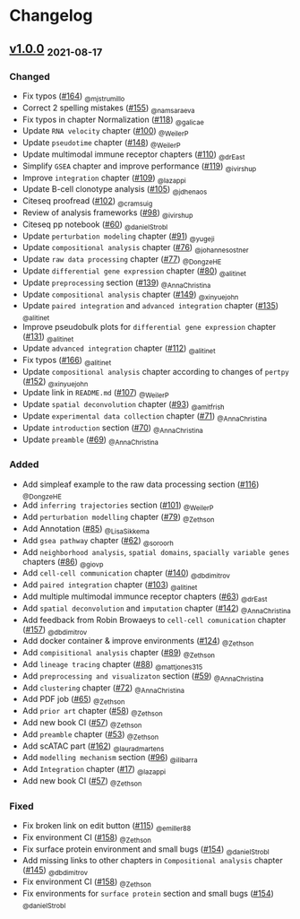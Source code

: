 # Changelog

<!-- towncrier release notes start -->

## [v1.0.0](https://github.com/theislab/single-cell-best-practices/releases/tag/1.0.0) <sub>2021-08-17</sub>

### Changed

- Fix typos ([#164](https://github.com/theislab/single-cell-best-practices/pull/164)) <sub>@mjstrumillo</sub>
- Correct 2 spelling mistakes ([#155](https://github.com/theislab/single-cell-best-practices/pull/155)) <sub>@namsaraeva</sub>
- Fix typos in chapter Normalization ([#118](https://github.com/theislab/single-cell-best-practices/pull/118)) <sub>@galicae</sub>
- Update `RNA velocity` chapter ([#100](https://github.com/theislab/single-cell-best-practices/pull/100)) <sub>@WeilerP</sub>
- Update `pseudotime` chapter ([#148](https://github.com/theislab/single-cell-best-practices/pull/148)) <sub>@WeilerP</sub>
- Update multimodal immune receptor chapters ([#110](https://github.com/theislab/single-cell-best-practices/pull/110)) <sub>@drEast</sub>
- Simplify `GSEA` chapter and improve performance ([#119](https://github.com/theislab/single-cell-best-practices/pull/119)) <sub>@ivirshup</sub>
- Improve `integration` chapter ([#109](https://github.com/theislab/single-cell-best-practices/pull/109)) <sub>@lazappi</sub>
- Update B-cell clonotype analysis ([#105](https://github.com/theislab/single-cell-best-practices/pull/105)) <sub>@jdhenaos</sub>
- Citeseq proofread ([#102](https://github.com/theislab/single-cell-best-practices/pull/102)) <sub>@cramsuig</sub>
- Review of analysis frameworks ([#98](https://github.com/theislab/single-cell-best-practices/pull/98)) <sub>@ivirshup</sub>
- Citeseq pp notebook ([#60](https://github.com/theislab/single-cell-best-practices/pull/60)) <sub>@danielStrobl</sub>
- Update `perturbation modeling` chapter ([#91](https://github.com/theislab/single-cell-best-practices/pull/91)) <sub>@yugeji</sub>
- Update `compositional analysis` chapter ([#76](https://github.com/theislab/single-cell-best-practices/pull/76)) <sub>@johannesostner</sub>
- Update `raw data processing` chapter ([#77](https://github.com/theislab/single-cell-best-practices/pull/77)) <sub>@DongzeHE</sub>
- Update `differential gene expression` chapter ([#80](https://github.com/theislab/single-cell-best-practices/pull/80)) <sub>@alitinet</sub>
- Update `preprocessing` section ([#139](https://github.com/theislab/single-cell-best-practices/pull/139)) <sub>@AnnaChristina</sub>
- Update `compositional analysis` chapter ([#149](https://github.com/theislab/single-cell-best-practices/pull/149)) <sub>@xinyuejohn</sub>
- Update `paired integration` and `advanced integration` chapter ([#135](https://github.com/theislab/single-cell-best-practices/pull/135)) <sub>@alitinet</sub>
- Improve pseudobulk plots for `differential gene expression` chapter ([#131](https://github.com/theislab/single-cell-best-practices/pull/131)) <sub>@alitinet</sub>
- Update `advanced integration` chapter ([#112](https://github.com/theislab/single-cell-best-practices/pull/112)) <sub>@alitinet</sub>
- Fix typos ([#166](https://github.com/theislab/single-cell-best-practices/pull/166)) <sub>@alitinet</sub>
- Update `compositional analysis` chapter according to changes of `pertpy` ([#152](https://github.com/theislab/single-cell-best-practices/pull/152)) <sub>@xinyuejohn</sub>
- Update link in `README.md` ([#107](https://github.com/theislab/single-cell-best-practices/pull/107)) <sub>@WeilerP</sub>
- Update `spatial deconvolution` chapter ([#93](https://github.com/theislab/single-cell-best-practices/pull/93)) <sub>@amitfrish</sub>
- Update `experimental data collection` chapter ([#71](https://github.com/theislab/single-cell-best-practices/pull/71)) <sub>@AnnaChristina</sub>
- Update `introduction` section ([#70](https://github.com/theislab/single-cell-best-practices/pull/70)) <sub>@AnnaChristina</sub>
- Update `preamble` ([#69](https://github.com/theislab/single-cell-best-practices/pull/69)) <sub>@AnnaChristina</sub>

### Added

- Add simpleaf example to the raw data processing section ([#116](https://github.com/theislab/single-cell-best-practices/pull/116)) <sub>@DongzeHE</sub>
- Add `inferring trajectories` section ([#101](https://github.com/theislab/single-cell-best-practices/pull/101)) <sub>@WeilerP</sub>
- Add `perturbation modelling` chapter ([#79](https://github.com/theislab/single-cell-best-practices/pull/79)) <sub>@Zethson</sub>
- Add Annotation ([#85](https://github.com/theislab/single-cell-best-practices/pull/85)) <sub>@LisaSikkema</sub>
- Add `gsea pathway` chapter ([#62](https://github.com/theislab/single-cell-best-practices/pull/62)) <sub>@soroorh</sub>
- Add `neighborhood analysis`, `spatial domains`, `spacially variable genes` chapters ([#86](https://github.com/theislab/single-cell-best-practices/pull/86)) <sub>@giovp</sub>
- Add `cell-cell communication` chapter ([#140](https://github.com/theislab/single-cell-best-practices/pull/140)) <sub>@dbdimitrov</sub>
- Add `paired integration` chapter ([#103](https://github.com/theislab/single-cell-best-practices/pull/103)) <sub>@alitinet</sub>
- Add multiple multimodal immunce receptor chapters ([#63](https://github.com/theislab/single-cell-best-practices/pull/63)) <sub>@drEast</sub>
- Add `spatial deconvolution` and `imputation` chapter ([#142](https://github.com/theislab/single-cell-best-practices/pull/142)) <sub>@AnnaChristina</sub>
- Add feedback from Robin Browaeys to `cell-cell comunication` chapter ([#157](https://github.com/theislab/single-cell-best-practices/pull/157)) <sub>@dbdimitrov</sub>
- Add docker container & improve environments ([#124](https://github.com/theislab/single-cell-best-practices/pull/124)) <sub>@Zethson</sub>
- Add `compisitional analysis` chapter ([#89](https://github.com/theislab/single-cell-best-practices/pull/89)) <sub>@Zethson</sub>
- Add `lineage tracing` chapter ([#88](https://github.com/theislab/single-cell-best-practices/pull/88)) <sub>@mattjones315</sub>
- Add `preprocessing and visualizaton` section ([#59](https://github.com/theislab/single-cell-best-practices/pull/59)) <sub>@AnnaChristina</sub>
- Add `clustering` chapter ([#72](https://github.com/theislab/single-cell-best-practices/pull/72)) <sub>@AnnaChristina</sub>
- Add PDF job ([#65](https://github.com/theislab/single-cell-best-practices/pull/65)) <sub>@Zethson</sub>
- Add `prior art` chapter ([#58](https://github.com/theislab/single-cell-best-practices/pull/58)) <sub>@Zethson</sub>
- Add new book CI ([#57](https://github.com/theislab/single-cell-best-practices/pull/57)) <sub>@Zethson</sub>
- Add `preamble` chapter ([#53](https://github.com/theislab/single-cell-best-practices/pull/53)) <sub>@Zethson</sub>
- Add scATAC part ([#162](https://github.com/theislab/single-cell-best-practices/pull/162)) <sub>@lauradmartens</sub>
- Add `modelling mechanism` section ([#96](https://github.com/theislab/single-cell-best-practices/pull/96)) <sub>@ilibarra</sub>
- Add `Integration` chapter ([#17](https://github.com/theislab/single-cell-best-practices/pull/17)) <sub>@lazappi</sub>
- Add new book CI ([#57](https://github.com/theislab/single-cell-best-practices/pull/57)) <sub>@Zethson</sub>

### Fixed

- Fix broken link on edit button ([#115](https://github.com/theislab/single-cell-best-practices/pull/115)) <sub>@emiller88</sub>
- Fix environment CI ([#158](https://github.com/theislab/single-cell-best-practices/pull/158)) <sub>@Zethson</sub>
- Fix surface protein environment and small bugs ([#154](https://github.com/theislab/single-cell-best-practices/pulls/154)) <sub>@danielStrobl</sub>
- Add missing links to other chapters in `Compositional analysis` chapter ([#145](https://github.com/theislab/single-cell-best-practices/pull/145)) <sub>@dbdimitrov</sub>
- Fix environment CI ([#158](https://github.com/theislab/single-cell-best-practices/pull/158)) <sub>@Zethson</sub>
- Fix environments for `surface protein` section and small bugs ([#154](https://github.com/theislab/single-cell-best-practices/pull/154)) <sub>@danielStrobl</sub>
